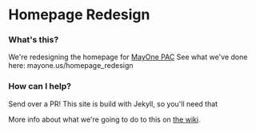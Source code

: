 Homepage Redesign
=================

### What's this?
We're redesigning the homepage for [MayOne PAC](mayone.us)
See what we've done here: mayone.us/homepage_redesign

### How can I help?
Send over a PR!
This site is build with Jekyll, so you'll need that

More info about what we're going to do to this on [the wiki](https://github.com/MayOneUS/wiki/wiki).
